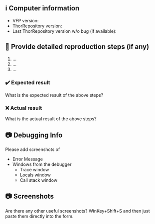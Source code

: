 ## ℹ Computer information

- VFP version: 
- ThorRepository version:
- Last ThorRepository version w/o bug (if available):

## 📝 Provide detailed reproduction steps (if any)

1. …
2. …
3. …

### ✔️ Expected result

What is the expected result of the above steps?

### ❌ Actual result

What is the actual result of the above steps?

## 📷 Debugging Info
Please add screenshots of
- Error Message
- Windows from the debugger
     - Trace window
     - Locals window
     - Call stack window

## 📷 Screenshots
Are there any other useful screenshots? WinKey+Shift+S and then just paste them directly into the form.
